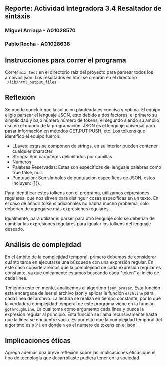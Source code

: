 ## Reporte: Actividad Integradora 3.4 Resaltador de sintáxis

### Miguel Arriaga - A01028570

### Pablo Rocha - A01028638

## Instrucciones para correr el programa

Correr `mix test` en el directorio raíz del proyecto para parsear todos los archivos json. Los resultados en html se crearán en el directorio `./lib/html_output_files`

## Reflexión

Se puede concluir que la solución planteada es concisa y optima. El equipo eligió parsear el lenguaje JSON, esto debido a dos factores, el primero su simplicidad y bajo número número de tokens, el segundo siendo su amplio uso en el mundo de la programación. JSON es el lenguaje universal para pasar información en métodos GET,PUT PUSH, etc. Los tolkens que identifico el equipo fueron:

<ul>
    <li>LLaves: estas se componen de strings, en su interior pueden contener cualquier character</li>
    <li>Strings: Son caracteres delimitados por comillas
    </li>
    <li>Números
    </li>
    <li>Palabras Reservadas: Estas son especificas del lenguaje palabras como true,false, null.
    </li>
    <li>Puntuación: Son símbolos de puntuación específicos de JSON, estos incluyen: []{}.,
    </li>
</ul>

Para identificar estos tolkens con el programa, utilizamos expresiones regulares, que nos sirven para distinguir cosas específicas en un texto. En el caso de añadir tolkens adicionales no habría mucho problema, solo deberían de agregarse más expresiones regulares.

Igualmente, para utilizar el parser para otro lenguaje solo se deberían de cambiar las expresiones regulares para igualar los tolkens del lenguaje deseado.

## Análisis de complejidad

En el ámbito de la complejidad temporal, primero debemos de considerar cuánto tarda en ejecutarse una búsqueda con una expresión regular. En este caso consideraremos que la complejidad de cada expresión regular es constante, ya que unicamente estamos buscando cada "token" al inicio de cada línea.

Teniendo esto en mente, analicemos el algoritmo `json_praser`.
Esta función esta encargada de leer el archivo json y aplicar la función `eachline` para cada línea del archivo. La lectura se realiza en tiempo constante, por lo que la verdadera complejidad temporal de este programa viene en la función `goThroughLine`. La cual toma como argumento cada línea y busca la expresión regular al principio. Esta función se llama recursivamente hasta que la línea se encuentre vacía. Es por esto que la complejidad temporal del algoritmo es `O(n)` en donde `n` es el número de tokens en el json.

## Implicaciones éticas

Agrega además una breve reflexión sobre las implicaciones éticas que el tipo de tecnología que desarrollaste pudiera tener en la sociedad